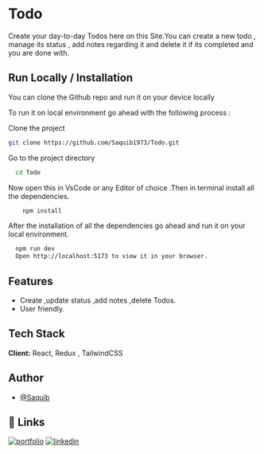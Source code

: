 # Todo

Create your day-to-day Todos here on this Site.You can create a new todo , manage its status , add notes regarding it and delete it if its completed and you are done with.

## Run Locally / Installation

You can clone the Github repo and run it on your device locally

To run it on local environment go ahead with the following process :

Clone the project

```bash
git clone https://github.com/Saquib1973/Todo.git
```

Go to the project directory

```bash
  cd Todo
```

Now open this in VsCode or any Editor of choice .Then in terminal install all the dependencies.

```bash
    npm install
```

After the installation of all the dependencies go ahead and run it on your local environment.

```bash
  npm run dev
  Open http://localhost:5173 to view it in your browser.
```

## Features

- Create ,update status ,add notes ,delete Todos.
- User friendly.

## Tech Stack

**Client:** React, Redux , TailwindCSS

## Author

- [@Saquib](https://github.com/Saquib1973)

## 🔗 Links

[![portfolio](https://img.shields.io/badge/my_portfolio-000?style=for-the-badge&logo=ko-fi&logoColor=white)](https://heysaquib.vercel.app/)
[![linkedin](https://img.shields.io/badge/linkedin-0A66C2?style=for-the-badge&logo=linkedin&logoColor=white)](https://www.linkedin.com/in/saquib-ali-4a3235219/)

